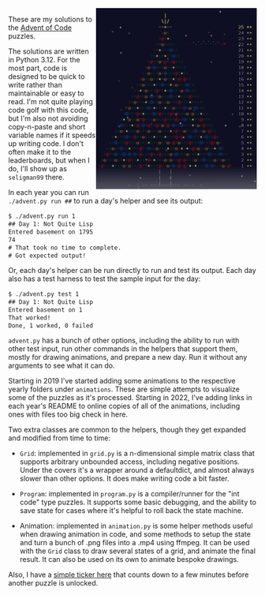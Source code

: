 <img align="right" width="326" height="367" src="https://raw.githubusercontent.com/seligman/aoc/master/other/aoc_tree_small.png">

These are my solutions to the [Advent of Code](https://adventofcode.com/) puzzles.

The solutions are written in Python 3.12.  For the most part, code is designed to be quick to write rather than maintainable or easy to read.  I'm not quite playing code golf with this code, but I'm also not avoiding copy-n-paste and short variable names if it speeds up writing code.  I don't often make it to the leaderboards, but when I do, I'll show up as `seligman99` there.

In each year you can run `./advent.py run ##` to run a day's helper and see its output:

```
$ ./advent.py run 1
## Day 1: Not Quite Lisp
Entered basement on 1795
74
# That took no time to complete.
# Got expected output!
```

Or, each day's helper can be run directly to run and test its output. Each day also has a test harness to test the sample input for the day:

```
$ ./advent.py test 1
## Day 1: Not Quite Lisp
Entered basement on 1
That worked!
Done, 1 worked, 0 failed
```

`advent.py` has a bunch of other options, including the ability to run with other test input, run other commands in the helpers that support them, mostly for drawing animations, and prepare a new day.  Run it without any arguments to see what it can do.

Starting in 2019 I've started adding some animations to the respective yearly folders under `animations`.  These are simple attempts to visualize some of the puzzles as it's processed.  Starting in 2022, I've adding links in each year's README to online copies of all of the animations, including ones with files too big check in here.

Two extra classes are common to the helpers, though they get expanded and modified from time to time:

* `Grid`: implemented in `grid.py` is a n-dimensional simple matrix class that supports arbitrary unbounded access, including negative positions.  Under the covers it's a wrapper around a defaultdict, and almost always slower than other options.  It does make writing code a bit faster.

* `Program`: implemented in `program.py` is a compiler/runner for the "int code" type puzzles.  It supports some basic debugging, and the ability to save state for cases where it's helpful to roll back the state machine. 

* Animation: implemented in `animation.py` is some helper methods useful when drawing animation in code, and some methods to setup the state and turn a bunch of .png files into a .mp4 using ffmpeg.  It can be used with the `Grid` class to draw several states of a grid, and animate the final result.  It can also be used on its own to animate bespoke drawings.

Also, I have a [simple ticker here](https://seligman.github.io/aoc_ticker.html) that counts down to a few minutes before another puzzle is unlocked.
